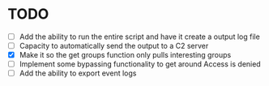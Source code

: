 # TODO

* [ ] Add the ability to run the entire script and have it create a output log file
* [ ] Capacity to automatically send the output to a C2 server
* [x] Make it so the get groups function only pulls interesting groups
* [ ] Implement some bypassing functionality to get around Access is denied
* [ ] Add the ability to export event logs
